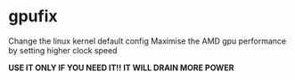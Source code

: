 # gpufix
Change the linux kernel default config
Maximise the AMD gpu performance by setting higher clock speed

**USE IT ONLY IF YOU NEED IT!!
IT WILL DRAIN MORE POWER**
